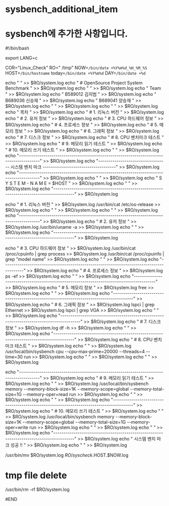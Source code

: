 # sysbench_additional_item

# sysbench에 추가한 사항입니다.

#!/bin/bash

export LANG=c

COR="Linux_Check"
RO=" /tmp"
NOW=`/bin/date +%Y%m%d_%H_%M_%S`
HOST=`/bin/hostname`
today=`/bin/date +%Y%m%d`
DAY=`/bin/date +%d`

echo "                                                                    " >> $RO/system.log
echo " # OpenSource Project System Benchmark " >> $RO/system.log
echo "                                                                    " >> $RO/system.log
echo " Team                                                               " >> $RO/system.log
echo "   B589012 김지범                                                     " >> $RO/system.log
echo "   B689036 신승재                                                     " >> $RO/system.log
echo "   B689041 양승재                                                     " >> $RO/system.log
echo "                                                                    " >> $RO/system.log
echo "                                                                    " >> $RO/system.log
echo "      목차                                                          " >> $RO/system.log
echo " # 1. 리눅스 버전                                                   " >> $RO/system.log
echo " # 2. 유저 정보                                                     " >> $RO/system.log
echo " # 3. CPU 하드웨어 정보                                             " >> $RO/system.log
echo " # 4. 프로세스 정보                                                 " >> $RO/system.log
echo " # 5. 메모리 정보                                                   " >> $RO/system.log
echo " # 6. 그래픽 정보                                                   " >> $RO/system.log
echo " # 7. 디스크 정보                                                   " >> $RO/system.log
echo " # 8. CPU 벤치마크 테스트                                           " >> $RO/system.log
echo " # 9. 메모리 읽기 테스트                                            " >> $RO/system.log
echo " # 10. 메모리 쓰기 테스트                                           " >> $RO/system.log
echo "                                                                    " >> $RO/system.log
echo "----------------------------------------------------------------------------------------" >> $RO/system.log
echo "---------------------------------- 시스템 벤치 마크 ------------------------------------" >> $RO/system.log
echo "----------------------------------------------------------------------------------------" >> $RO/system.log
echo "                                                                    " >> $RO/system.log
echo " S Y S T E M - N A M E =  $HOST                                     " >> $RO/system.log
echo "                                                                    " >> $RO/system.log
echo "----------------------------------------------------------------------------------------" >> $RO/system.log

echo " # 1. 리눅스 버전                                                   " >> $RO/system.log
/usr/bin/cat /etc/os-release >> $RO/system.log
echo "                                                                    " >> $RO/system.log
echo "                                                                    " >> $RO/system.log
echo "----------------------------------------------------------------------------------------" >> $RO/system.log
echo " # 2. 유저 정보                                                     " >> $RO/system.log
/usr/bin/uname -a >> $RO/system.log
echo "                                                                    " >> $RO/system.log
echo "----------------------------------------------------------------------------------------" >> $RO/system.log

echo " # 3. CPU 하드웨어 정보                                             " >> $RO/system.log
/usr/bin/cat /proc/cpuinfo | grep process >> $RO/system.log
/usr/bin/cat /proc/cpuinfo | grep "model name" >> $RO/system.log
echo "                                                                    " >> $RO/system.log
echo "----------------------------------------------------------------------------------------" >> $RO/system.log
echo " # 4. 프로세스 정보                                             " >> $RO/system.log
ps -ef                                                                      >> $RO/system.log
echo "                                                                    " >> $RO/system.log
echo "----------------------------------------------------------------------------------------" >> $RO/system.log
echo " # 5. 메모리 정보                                                   " >> $RO/system.log
free                                                                        >> $RO/system.log
echo "                                                                    " >> $RO/system.log
echo "----------------------------------------------------------------------------------------" >> $RO/system.log
echo " # 6. 그래픽 정보                                                   " >> $RO/system.log
lspci | grep Ethernet                                                       >> $RO/system.log
lspci | grep VGA                                                            >> $RO/system.log
echo "                                                                    " >> $RO/system.log
echo "----------------------------------------------------------------------------------------" >> $RO/system.log
echo " # 7. 디스크 정보                                                   " >> $RO/system.log
df -h                                                                       >> $RO/system.log
echo "                                                                    " >> $RO/system.log
echo "----------------------------------------------------------------------------------------" >> $RO/system.log
echo " # 8. CPU 벤치마크 테스트                                           " >> $RO/system.log
echo "                                                                    " >> $RO/system.log
/usr/local/bin/sysbench cpu --cpu-max-prime=20000 --threads=4 --time=30 run >> $RO/system.log
echo "                                                                    " >> $RO/system.log
echo "                                                                    " >> $RO/system.log

echo "----------------------------------------------------------------------------------------" >> $RO/system.log
echo " # 9. 메모리 읽기 테스트                                            " >> $RO/system.log
echo "                                                                    " >> $RO/system.log
/usr/local/bin/sysbench memory --memory-block-size=1K --memory-scope=global --memory-total-size=1G --memory-oper=read run >>  $RO/system.log
echo "                                                                    " >> $RO/system.log
echo "                                                                    " >> $RO/system.log
echo "----------------------------------------------------------------------------------------" >> $RO/system.log
echo " # 10. 메모리 쓰기 테스트                                            " >> $RO/system.log
echo "                                                                    " >> $RO/system.log
/usr/local/bin/sysbench memory --memory-block-size=1K --memory-scope=global --memory-total-size=1G --memory-oper=write run >> $RO/system.log
echo "                                                                    " >> $RO/system.log
echo "                                                                    " >> $RO/system.log
echo "----------------------------------------------------------------------------------------" >> $RO/system.log
echo " 시스템 벤치 마크 성공 !!                                           " >> $RO/system.log
echo "                                                                    " >> $RO/system.log

/usr/bin/mv $RO/system.log $RO/syscheck.$HOST.$NOW.log

# tmp file delete
/usr/bin/rm -rf $RO/system.log

#END

